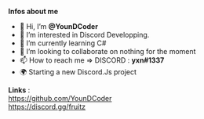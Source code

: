 **Infos about me** 

- 👋 Hi, I’m **@YounDCoder**
- 👀 I’m interested in Discord Developping.
- 🌱 I’m currently learning C# 
- 💞️ I’m looking to collaborate on nothing for the moment
- 📫 How to reach me => DISCORD : __yxn#1337__
- 🌍 Starting a new Discord.Js project

<!---
YounDCoder/YounDCoder is a ✨ special ✨ repository because its `README.md` (this file) appears on your GitHub profile.
You can click the Preview link to take a look at your changes.
--->

**Links** : <br>
https://github.com/YounDCoder <br>
https://discord.gg/fruitz
